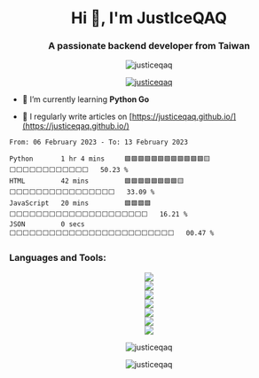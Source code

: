 <h1 align="center">Hi 👋, I'm JustIceQAQ</h1>
<h3 align="center">A passionate backend developer from Taiwan</h3>

<p align="center"> <img src="https://komarev.com/ghpvc/?username=justiceqaq&label=Profile%20views&color=0e75b6&style=flat" alt="justiceqaq" /> </p>

<p align="center"> <a href="https://github.com/ryo-ma/github-profile-trophy">
<img src="https://github-profile-trophy.vercel.app/?username=justiceqaq&theme=onedark&row=2&column=3" alt="justiceqaq" />
</a> </p>

- 🌱 I’m currently learning **Python Go**

- 📝 I regularly write articles on [https://justiceqaq.github.io/](https://justiceqaq.github.io/)

<!--START_SECTION:waka-->

```text
From: 06 February 2023 - To: 13 February 2023

Python       1 hr 4 mins     🟩🟩🟩🟩🟩🟩🟩🟩🟩🟩🟩🟩🟨⬜⬜⬜⬜⬜⬜⬜⬜⬜⬜⬜⬜   50.23 %
HTML         42 mins         🟩🟩🟩🟩🟩🟩🟩🟩🟨⬜⬜⬜⬜⬜⬜⬜⬜⬜⬜⬜⬜⬜⬜⬜⬜   33.09 %
JavaScript   20 mins         🟩🟩🟩🟩⬜⬜⬜⬜⬜⬜⬜⬜⬜⬜⬜⬜⬜⬜⬜⬜⬜⬜⬜⬜⬜   16.21 %
JSON         0 secs          ⬜⬜⬜⬜⬜⬜⬜⬜⬜⬜⬜⬜⬜⬜⬜⬜⬜⬜⬜⬜⬜⬜⬜⬜⬜   00.47 %
```

<!--END_SECTION:waka-->

<h3 align="left">Languages and Tools:</h3>
<div align="center">
<img src="https://skillicons.dev/icons?i=python,go,js&theme=light">
</div>
<div align="center">
<img src="https://skillicons.dev/icons?i=django,flask,fastapi&theme=light">
</div>
<div align="center">
<img src="https://skillicons.dev/icons?i=postgres,sqlite,mongodb,mysql,redis&theme=light">
</div>
<div align="center">
<img src="https://skillicons.dev/icons?i=regex,graphql,selenium&theme=light">
</div>
<div align="center">
<img src="https://skillicons.dev/icons?i=docker,kubernetes,heroku&theme=light">
</div>
<div align="center">
<img src="https://skillicons.dev/icons?i=html,css,jquery,bootstrap&theme=light">
</div>
<div align="center">
<img src="https://skillicons.dev/icons?i=bash,figma,gcp,git,github,md&theme=light">
</div>


<p align="center"><img align="center" src="https://github-readme-stats.vercel.app/api?username=justiceqaq&show_icons=true&locale=en" alt="justiceqaq" /></p>

<p align="center"><img align="center" src="https://github-readme-streak-stats.herokuapp.com/?user=justiceqaq&" alt="justiceqaq" /></p>

